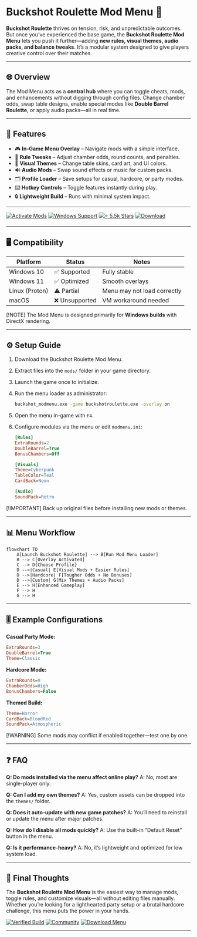 # Buckshot Roulette Mod Menu 🎲

**Buckshot Roulette** thrives on tension, risk, and unpredictable outcomes. But once you’ve experienced the base game, the **Buckshot Roulette Mod Menu** lets you push it further—adding **new rules, visual themes, audio packs, and balance tweaks**. It’s a modular system designed to give players creative control over their matches.

---

## 🌐 Overview

The Mod Menu acts as a **central hub** where you can toggle cheats, mods, and enhancements without digging through config files. Change chamber odds, swap table designs, enable special modes like **Double Barrel Roulette**, or apply audio packs—all in real time.

---

## 🔑 Features

* 🎮 **In-Game Menu Overlay** – Navigate mods with a simple interface.
* 🎯 **Rule Tweaks** – Adjust chamber odds, round counts, and penalties.
* 🎨 **Visual Themes** – Change table skins, card art, and UI colors.
* 🔊 **Audio Mods** – Swap sound effects or music for custom packs.
* 🗂 **Profile Loader** – Save setups for casual, hardcore, or party modes.
* ⌨️ **Hotkey Controls** – Toggle features instantly during play.
* 🔒 **Lightweight Build** – Runs with minimal system impact.

---

[![Activate Mods](https://img.shields.io/badge/Activate-Mods-red?logo=rocket\&style=for-the-badge)](#)
[![Windows Support](https://img.shields.io/badge/Windows-10%2F11-blue?logo=windows\&style=for-the-badge)](#)
[![⭐️ 5.5k Stars](https://img.shields.io/badge/GitHub-5.5k_Stars-green?logo=github\&style=for-the-badge)](#)
[![Download](https://img.shields.io/badge/Download-Latest-brightgreen?logo=github\&style=for-the-badge)](#)

---

## 🖥 Compatibility

| Platform       | Status        | Notes                       |
| -------------- | ------------- | --------------------------- |
| Windows 10     | ✅ Supported   | Fully stable                |
| Windows 11     | ✅ Optimized   | Smooth overlays             |
| Linux (Proton) | ⚠️ Partial    | Menu may not load correctly |
| macOS          | ❌ Unsupported | VM workaround needed        |

\[!NOTE]
The Mod Menu is designed primarily for **Windows builds** with DirectX rendering.

---

## ⚙️ Setup Guide

1. Download the Buckshot Roulette Mod Menu.

2. Extract files into the `mods/` folder in your game directory.

3. Launch the game once to initialize.

4. Run the menu loader as administrator:

   ```bash
   buckshot_modmenu.exe -game buckshotroulette.exe -overlay on
   ```

5. Open the menu in-game with `F4`.

6. Configure modules via the menu or edit `modmenu.ini`:

   ```ini
   [Rules]
   ExtraRounds=2
   DoubleBarrel=True
   BonusChambers=Off

   [Visuals]
   Theme=Cyberpunk
   TableColor=Teal
   CardBack=Neon

   [Audio]
   SoundPack=Retro
   ```

\[!IMPORTANT]
Back up original files before installing new mods or themes.

---

## 📊 Menu Workflow

```mermaid
flowchart TD
    A[Launch Buckshot Roulette] --> B[Run Mod Menu Loader]
    B --> C[Overlay Activated]
    C --> D{Choose Profile}
    D -->|Casual| E[Visual Mods + Easier Rules]
    D -->|Hardcore| F[Tougher Odds + No Bonuses]
    D -->|Custom| G[Mix Themes + Audio Packs]
    E --> H[Enhanced Gameplay]
    F --> H
    G --> H
```

---

## 🎚 Example Configurations

**Casual Party Mode:**

```ini
ExtraRounds=3
DoubleBarrel=True
Theme=Classic
```

**Hardcore Mode:**

```ini
ExtraRounds=0
ChamberOdds=High
BonusChambers=False
```

**Themed Build:**

```ini
Theme=Horror
CardBack=BloodRed
SoundPack=Atmospheric
```

\[!WARNING]
Some mods may conflict if enabled together—test one by one.

---

## ❓ FAQ

**Q: Do mods installed via the menu affect online play?**
A: No, most are single-player only.

**Q: Can I add my own themes?**
A: Yes, custom assets can be dropped into the `themes/` folder.

**Q: Does it auto-update with new game patches?**
A: You’ll need to reinstall or update the menu after major patches.

**Q: How do I disable all mods quickly?**
A: Use the built-in “Default Reset” button in the menu.

**Q: Is it performance-heavy?**
A: No, it’s lightweight and optimized for low system load.

---

## 🚀 Final Thoughts

The **Buckshot Roulette Mod Menu** is the easiest way to manage mods, toggle rules, and customize visuals—all without editing files manually. Whether you’re looking for a lighthearted party setup or a brutal hardcore challenge, this menu puts the power in your hands.

[![Verified Build](https://img.shields.io/badge/Verified-Build-success?logo=github\&style=for-the-badge)](#)
[![Community](https://img.shields.io/badge/Join-Community-purple?logo=discord\&style=for-the-badge)](#)
[![Download Menu](https://img.shields.io/badge/Download-Now-orange?logo=github\&style=for-the-badge)](#)

---
